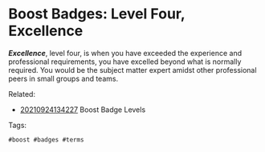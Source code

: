 # Boost Badges: Level Four, Excellence

***Excellence***, level four, is when you have exceeded the experience
and professional requirements, you have excelled beyond what is normally
required. You would be the subject matter expert amidst other
professional peers in small groups and teams.

Related:

* [20210924134227](/20210924134227/) Boost Badge Levels

Tags:

    #boost #badges #terms
